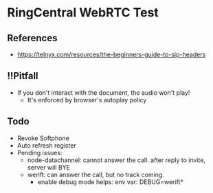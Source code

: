 # RingCentral WebRTC Test


## References

- https://telnyx.com/resources/the-beginners-guide-to-sip-headers


## !!Pitfall

- If you don't interact with the document, the audio won't play!
  - It's enforced by browser's autoplay policy


## Todo

- Revoke Softphone
- Auto refresh register
- Pending issues:
  - node-datachannel: cannot answer the call. after reply to invite, server will BYE
  - werift: can answer the call, but no track coming.
    - enable debug mode helps: env var: DEBUG=werift*
